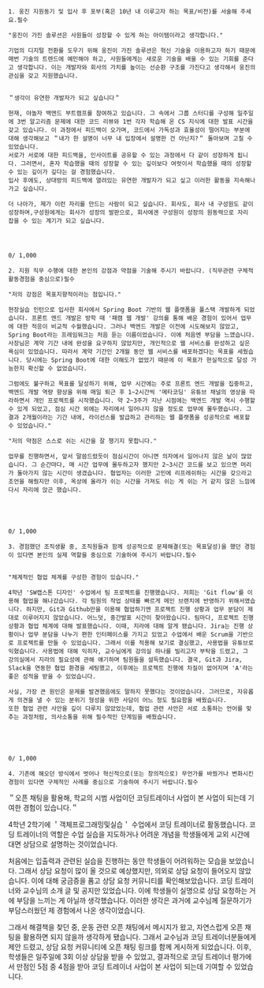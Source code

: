 ```


1. 웅진 지원동기 및 입사 후 포부(혹은 10년 내 이루고자 하는 목표/비전)를 서술해 주세요.필수

"웅진이 가진 솔루션은 사원들이 성장할 수 있게 하는 아이템이라고 생각합니다."

기업의 디지털 전환를 도우기 위해 웅진이 가진 솔루션은 혁신 기술을 이용하고자 하기 때문에 매번 기술의 트렌드에 예민해야 하고, 사원들에게는 새로운 기술을 배울 수 있는 기회를 준다고 생각합니다. 이는 개발자와 회사의 가치를 높이는 선순환 구조를 가진다고 생각해서 웅진의 관심을 갖고 지원했습니다.


＂생각이 유연한 개발자가 되고 싶습니다＂

현재, 야놀자 백엔드 부트캠프를 참여하고 있습니다. 그 속에서 그룹 스터디를 구성해 일주일에 3번 알고리즘 문제에 대한 코드 리뷰와 1번 각자 학습해 온 CS 지식에 대한 발표 시간을 갖고 있습니다. 이 과정에서 피드백이 오가며, 코드에서 가독성과 효율성이 떨어지는 부분에 대해 생각해보고 ＂내가 한 설명이 너무 내 입장에서 설명한 건 아닌지?＂ 돌아보며 고칠 수 있었습니다. 
서로가 서로에 대한 피드백을, 인사이트를 공유할 수 있는 과정에서 다 같이 성장하게 됩니다. 그러면서, 혼자 학습했을 때의 성장할 수 있는 깊이보다 여럿이서 학습했을 때의 성장할 수 있는 깊이가 깊다는 걸 경험했습니다.
입사 후에도, 상대방의 피드백에 열려있는 유연한 개발자가 되고 싶고 이러한 활동을 지속해나가고 싶습니다.

더 나아가, 제가 이런 자리를 만드는 사람이 되고 싶습니다. 회사도, 회사 내 구성원도 같이 성장하며,구성원에게는 회사가 성장의 발판으로, 회사에겐 구성원이 성장의 원동력으로 자리 잡을 수 있는 계기가 되고 싶습니다.




0/ 1,000

2. 지원 직무 수행에 대한 본인의 강점과 약점을 기술해 주시기 바랍니다. (직무관련 구체적 활동경험을 중심으로)필수

"저의 강점은 목표지향적이라는 점입니다."

현장실습 인턴으로 입사한 회사에서 Spring Boot 기반의 웹 플랫폼을 풀스택 개발하게 되었습니다. 프론트 엔드 개발은 방학 때 '패캠 웹 개발' 강의를 통해 배운 경험이 있어서 업무에 대한 적응이 비교적 수월했습니다. 그러나 백엔드 개발은 이전에 시도해보지 않았고, Spring Boot라는 프레임워크는 처음 듣는 이름이었습니다. 이에 처음엔 부담을 느꼈습니다. 사장님은 계약 기간 내에 완성을 요구하지 않았지만, 개인적으로 웹 서비스를 완성하고 싶은 욕심이 있었습니다. 따라서 계약 기간인 2개월 동안 웹 서비스를 배포하겠다는 목표를 세웠습니다. 당시에는 Spring Boot에 대한 이해도가 없었기 때문에 이 목표가 현실적으로 달성 가능한지 확신할 수 없었습니다.

그럼에도 불구하고 목표를 달성하기 위해, 업무 시간에는 주로 프론트 엔드 개발을 집중하고, 백엔드 개발 역량 향상을 위해 매일 퇴근 후 1~2시간씩 '메타코딩' 유튜브 채널의 영상을 따라하면서 개인 프로젝트를 시작했습니다. 약 2~3주가 지난 시점에는 백엔드 개발 역시 수행할 수 있게 되었고, 점심 시간 외에는 자리에서 일어나지 않을 정도로 업무에 몰두했습니다. 그 결과 2개월이라는 기간 내에, 라이선스를 발급하고 관리하는 웹 플랫폼을 성공적으로 배포할 수 있었습니다."

"저의 약점은 스스로 쉬는 시간을 잘 챙기지 못합니다."

업무를 진행하면서, 앞서 말씀드렸듯이 점심시간이 아니면 의자에서 일어나지 않은 날이 많았습니다. 그 순간마다, 매 시간 업무에 몰두하고자 했지만 2~3시간 코드를 보고 있으면 머리가 돌아가지 않는 시간이 생겼습니다. 협업자는 이러한 고민에 리프레쉬하는 시간을 갖으라고 조언을 해줬지만 이후, 옥상에 올라가 쉬는 시간을 가져도 쉬는 게 쉬는 거 같지 않은 느낌에 다시 자리에 앉곤 했습니다.





0/ 1,000

3. 경험했던 조직생활 중, 조직원들과 함께 성공적으로 문제해결(또는 목표달성)을 했던 경험이 있다면 본인의 실제 역할을 중심으로 기술하여 주시기 바랍니다.필수


"체계적인 협업 체계를 구성한 경험이 있습니다."

4학년 'SW캡스톤 디자인' 수업에서 팀 프로젝트를 진행했습니다. 저희는 'Git flow'를 이용해 협업을 해나갔습니다. 각 팀원의 작업 상태를 빠르게 메인 브랜치에 반영하기 위해서였습니다. 하지만, Git과 Github만을 이용해 협업하기엔 프로젝트 진행 상황과 업무 분담이 제대로 이루어지지 않았습니다. 어느덧, 중간발표 시간이 찾아왔습니다. 팀마다, 프로젝트 진행 상황과 협업 체계에 대해 발표했습니다. 이때, 지라에 대해 알게 됐습니다. Jira는 진행 상황이나 업무 분담을 나누기 편한 인터페이스를 가지고 있었고 수업에서 배운 Scrum을 기반으로 프로젝트를 만들 수 있었습니다. 그래서 이를 적용해 보기로 결심했고, 사용법을 유튜브로 익혔습니다. 사용법에 대해 익히자, 교수님에게 강의실 하나를 빌리고자 부탁을 드렸고, 그 강의실에서 지라의 필요성에 관해 얘기하며 팀원들을 설득했습니다. 결국, Git과 Jira, Slack을 연동한 협업 환경을 세팅했고, 이후에는 프로젝트 진행에 차질이 없어지며 'A'라는 좋은 성적을 받을 수 있었습니다.

사실, 가장 큰 원인은 문제를 발견했음에도 말하지 못했다는 것이었습니다. 그러므로, 자유롭게 의견을 낼 수 있는 분위기 형성을 위한 사담이 어느 정도 필요함을 배웠습니다.
또한 협업 관련 사안을 깊이 다루지 않았었는데, 협업 관련 사안은 서로 소통하는 언어를 맞추는 과정처럼, 의사소통을 위해 필수적인 단계임을 배웠습니다.





0/ 1,000

4. 기존에 해오던 방식에서 벗어나 혁신적으로(또는 창의적으로) 무언가를 바꿨거나 변화시킨 경험이 있다면 구체적인 사례를 중심으로 기술하여 주시기 바랍니다.필수

```
＂오픈 채팅을 활용해, 학교의 시범 사업이던 코딩트레이너 사업이 본 사업이 되는데 기여한 경험이 있습니다.＂

4학년 2학기에 ＇객체프로그래밍및실습＇ 수업에서 코딩 트레이너로 활동했습니다. 코딩 트레이너의 역할은 수업 실습을 지도하거나 어려운 개념을 학생들에게 교외 시간에 대면 상담으로 설명하는 것이었습니다.

처음에는 입출력과 관련된 실습을 진행하는 동안 학생들이 어려워하는 모습을 보았습니다. 그래서 상담 요청이 많이 올 것으로 예상했지만, 의외로 상담 요청이 들어오지 않았습니다. 이에 대해 궁금증을 품고 상담 요청 커뮤니티를 확인해보았습니다. 코딩 트레이너와 교수님의 소개 글 및 공지만 있었습니다. 이에 학생들이 실명으로 상담 요청하는 거에 부담을 느끼는 게 아닐까 생각했습니다. 이러한 생각은 과거에 교수님께 질문하기가 부담스러웠던 제 경험에서 나온 생각이었습니다.

그래서 해결책을 찾던 중, 운동 관련 오픈 채팅에서 메시지가 왔고, 자연스럽게 오픈 채팅을 활용하면 되지 않을까 생각하게 됐습니다. 그래서 교수님과 코딩 트레이너분들에게 제안 드렸고, 상담 요청 커뮤니티에 오픈 채팅 링크를 함께 게시하게 되었습니다. 이후, 학생들은 일주일에 3회 이상 상담을 받을 수 있었고, 결과적으로 코딩 트레이너 평가에서 만점인 5점 중 4점을 받아 코딩 트레이너 사업이 본 사업이 되는데 기여할 수 있었습니다.



````
